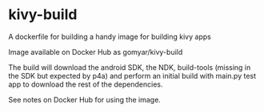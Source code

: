 # kivy-build
A dockerfile for building a handy image for building kivy apps

Image available on Docker Hub as gomyar/kivy-build

The build will download the android SDK, the NDK, build-tools (missing in the SDK but expected by p4a) and perform an initial build with main.py test app to download the rest of the dependencies.

See notes on Docker Hub for using the image.
